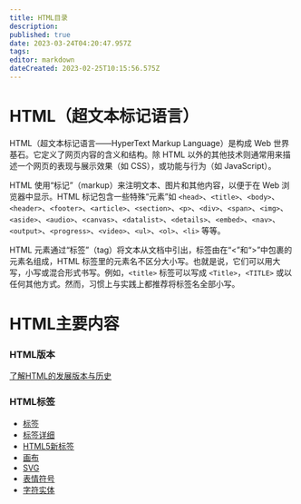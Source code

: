 ```yaml
---
title: HTML目录
description: 
published: true
date: 2023-03-24T04:20:47.957Z
tags: 
editor: markdown
dateCreated: 2023-02-25T10:15:56.575Z
---
```


# HTML（超文本标记语言）
HTML（超文本标记语言——HyperText Markup Language）是构成 Web 世界基石。它定义了网页内容的含义和结构。除 HTML 以外的其他技术则通常用来描述一个网页的表现与展示效果（如 CSS），或功能与行为（如 JavaScript）。


HTML 使用“标记”（markup）来注明文本、图片和其他内容，以便于在 Web 浏览器中显示。HTML 标记包含一些特殊“元素”如 `<head>`、`<title>`、`<body>`、`<header>`、`<footer>`、`<article>`、`<section>`、`<p>`、`<div>`、`<span>`、`<img>`、`<aside>`、`<audio>`、`<canvas>`、`<datalist>`、`<details>`、`<embed>`、`<nav>`、`<output>`、`<progress>`、`<video>`、`<ul>`、`<ol>`、`<li>` 等等。

HTML 元素通过“标签”（tag）将文本从文档中引出，标签由在“<”和“>”中包裹的元素名组成，HTML 标签里的元素名不区分大小写。也就是说，它们可以用大写，小写或混合形式书写。例如，`<title>` 标签可以写成 `<Title>`，`<TITLE>` 或以任何其他方式。然而，习惯上与实践上都推荐将标签名全部小写。




# HTML主要内容
### HTML版本
[了解HTML的发展版本与历史](/web/html/version)

### HTML标签
- [标签](/web/html/tag/index)
- [标签详细](/web/html/tag/index)
- [HTML5新标签](/web/html/new-page)
- [画布](/web/html/canvas)
- [SVG](/web/html/svg)
- [表情符号](/web/html/emoj)
- [字符实体](/web/html/char)